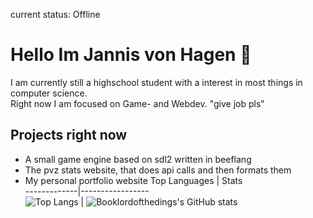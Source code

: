 current status: Offline
# Hello Im Jannis von Hagen   👋  
I am currently still a highschool student with a interest in most things in computer science.  
Right now I am focused on Game- and Webdev.
"give job pls"
## Projects right now
- A small game engine based on sdl2 written in beeflang
- The pvz stats website, that does api calls and then formats them
- My personal portfolio website
Top Languages | Stats  
-------------|-----------------  
![Top Langs](https://github-readme-stats.vercel.app/api/top-langs/?username=Booklordofthedings&show_icons=true&theme=radical) | ![Booklordofthedings's GitHub stats](https://github-readme-stats.vercel.app/api?username=Booklordofthedings&show_icons=true&theme=radical)
